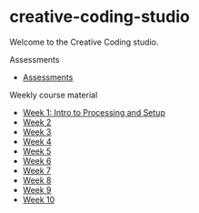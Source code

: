 # creative-coding-studio
Welcome to the Creative Coding studio.

Assessments
  - [Assessments](https://github.com/melaniehuang/creative-coding-studio/blob/master/course-material/assignments.md)
  
Weekly course material
  - [Week 1: Intro to Processing and Setup](https://github.com/melaniehuang/creative-coding-studio/blob/master/course-material/week-01.md)
  - [Week 2](http://yahoo.com/)
  - [Week 3](http://yahoo.com/)
  - [Week 4](http://yahoo.com/)
  - [Week 5](http://yahoo.com/)
  - [Week 6](http://yahoo.com/)
  - [Week 7](http://yahoo.com/)
  - [Week 8](http://yahoo.com/)
  - [Week 9](http://yahoo.com/)
  - [Week 10](http://yahoo.com/)
